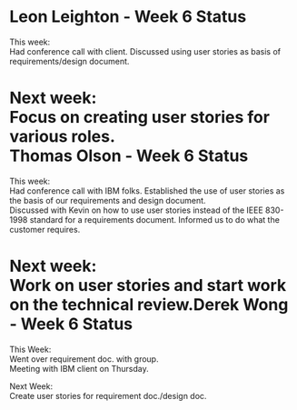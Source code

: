 Leon Leighton - Week 6 Status
=============================

This week:  
Had conference call with client. Discussed using user stories as basis of requirements/design document.  

Next week:  
Focus on creating user stories for various roles.  
Thomas Olson - Week 6 Status
============================
This week:  
Had conference call with IBM folks. Established the use of user stories as the basis of our requirements and design document.  
Discussed with Kevin on how to use user stories instead of the IEEE 830-1998 standard for a requirements document. Informed us to do what the customer requires.

Next week:  
Work on user stories and start work on the technical review.Derek Wong - Week 6 Status
==========================
This Week:     
Went over requirement doc. with group.     
Meeting with IBM client on Thursday.     

Next Week:     
Create user stories for requirement doc./design doc.